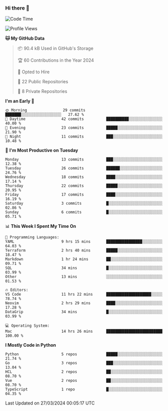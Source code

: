 ### Hi there 👋
<!--![visitors](https://visitor-badge.glitch.me/badge?page_id=d0zingcat)-->
<!--
**d0zingcat/d0zingcat** is a ✨ _special_ ✨ repository because its `README.md` (this file) appears on your GitHub profile.

Here are some ideas to get you started:

- 🔭 I’m currently working on ...
- 🌱 I’m currently learning ...
- 👯 I’m looking to collaborate on ...
- 🤔 I’m looking for help with ...
- 💬 Ask me about ...
- 📫 How to reach me: ...
- 😄 Pronouns: ...
- ⚡ Fun fact: ...
-->
<!--START_SECTION:waka-->
![Code Time](http://img.shields.io/badge/Code%20Time-3%2C426%20hrs%2024%20mins-blue)

![Profile Views](http://img.shields.io/badge/Profile%20Views-0-blue)

**🐱 My GitHub Data** 

> 📦 90.4 kB Used in GitHub's Storage 
 > 
> 🏆 60 Contributions in the Year 2024
 > 
> 💼 Opted to Hire
 > 
> 📜 22 Public Repositories 
 > 
> 🔑 8 Private Repositories 
 > 
**I'm an Early 🐤** 

```text
🌞 Morning                29 commits          ███████░░░░░░░░░░░░░░░░░░   27.62 % 
🌆 Daytime                42 commits          ██████████░░░░░░░░░░░░░░░   40.00 % 
🌃 Evening                23 commits          █████░░░░░░░░░░░░░░░░░░░░   21.90 % 
🌙 Night                  11 commits          ███░░░░░░░░░░░░░░░░░░░░░░   10.48 % 
```
📅 **I'm Most Productive on Tuesday** 

```text
Monday                   13 commits          ███░░░░░░░░░░░░░░░░░░░░░░   12.38 % 
Tuesday                  26 commits          ██████░░░░░░░░░░░░░░░░░░░   24.76 % 
Wednesday                18 commits          ████░░░░░░░░░░░░░░░░░░░░░   17.14 % 
Thursday                 22 commits          █████░░░░░░░░░░░░░░░░░░░░   20.95 % 
Friday                   17 commits          ████░░░░░░░░░░░░░░░░░░░░░   16.19 % 
Saturday                 3 commits           █░░░░░░░░░░░░░░░░░░░░░░░░   02.86 % 
Sunday                   6 commits           █░░░░░░░░░░░░░░░░░░░░░░░░   05.71 % 
```


📊 **This Week I Spent My Time On** 

```text
💬 Programming Languages: 
YAML                     9 hrs 15 mins       ████████████████░░░░░░░░░   64.03 % 
Terraform                2 hrs 40 mins       █████░░░░░░░░░░░░░░░░░░░░   18.47 % 
Markdown                 1 hr 24 mins        ██░░░░░░░░░░░░░░░░░░░░░░░   09.71 % 
SQL                      34 mins             █░░░░░░░░░░░░░░░░░░░░░░░░   03.99 % 
Other                    13 mins             ░░░░░░░░░░░░░░░░░░░░░░░░░   01.53 % 

🔥 Editors: 
VS Code                  11 hrs 22 mins      ████████████████████░░░░░   78.74 % 
Neovim                   2 hrs 29 mins       ████░░░░░░░░░░░░░░░░░░░░░   17.28 % 
DataGrip                 34 mins             █░░░░░░░░░░░░░░░░░░░░░░░░   03.99 % 

💻 Operating System: 
Mac                      14 hrs 26 mins      █████████████████████████   100.00 % 
```

**I Mostly Code in Python** 

```text
Python                   5 repos             █████░░░░░░░░░░░░░░░░░░░░   21.74 % 
Go                       3 repos             ███░░░░░░░░░░░░░░░░░░░░░░   13.04 % 
HCL                      2 repos             ██░░░░░░░░░░░░░░░░░░░░░░░   08.70 % 
Vue                      2 repos             ██░░░░░░░░░░░░░░░░░░░░░░░   08.70 % 
TypeScript               1 repo              █░░░░░░░░░░░░░░░░░░░░░░░░   04.35 % 
```




 Last Updated on 27/03/2024 00:05:17 UTC
<!--END_SECTION:waka-->

